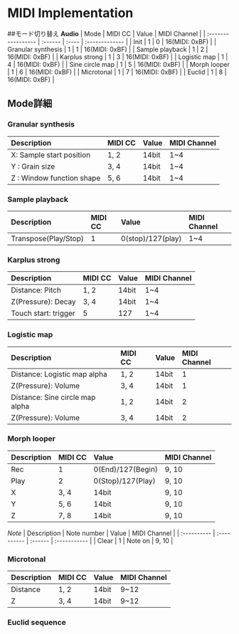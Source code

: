 # MIDI Implementation
##モード切り替え
**Audio**
| Mode               | MIDI CC | Value | MIDI Channel   |
| :----------------- | :------ | :---- | :------------- |
| Init               | 1       | 0     | 16(MIDI: 0xBF) |
| Granular synthesis | 1       | 1     | 16(MIDI: 0xBF) |
| Sample playback    | 1       | 2     | 16(MIDI: 0xBF) |
| Karplus strong     | 1       | 3     | 16(MIDI: 0xBF) |
| Logistic map       | 1       | 4     | 16(MIDI: 0xBF) |
| Sine circle map    | 1       | 5     | 16(MIDI: 0xBF) |
| Morph looper       | 1       | 6     | 16(MIDI: 0xBF) |
| Microtonal         | 1       | 7     | 16(MIDI: 0xBF) |
| Euclid             | 1       | 8     | 16(MIDI: 0xBF) |

## Mode詳細
### Granular synthesis
| Description               | MIDI CC | Value | MIDI Channel |
| :------------------------ | :------ | :---- | :----------- |
| X: Sample start position  | 1, 2    | 14bit | 1~4          |
| Y : Grain size            | 3, 4    | 14bit | 1~4          |
| Z : Window function shape | 5, 6    | 14bit | 1~4          |

### Sample playback
| Description          | MIDI CC | Value             | MIDI Channel |
| :------------------- | :------ | :---------------- | :----------- |
| Transpose(Play/Stop) | 1       | 0(stop)/127(play) | 1~4          |

### Karplus strong
| Description          | MIDI CC | Value | MIDI Channel |
| :------------------- | :------ | :---- | :----------- |
| Distance: Pitch      | 1, 2    | 14bit | 1~4          |
| Z(Pressure): Decay   | 3, 4    | 14bit | 1~4          |
| Touch start: trigger | 5       | 127   | 1~4          |

### Logistic map
| Description                     | MIDI CC | Value | MIDI Channel |
| :------------------------------ | :------ | :---- | :----------- |
| Distance: Logistic map alpha    | 1, 2    | 14bit | 1            |
| Z(Pressure): Volume             | 3, 4    | 14bit | 1            |
| Distance: Sine circle map alpha | 1, 2    | 14bit | 2            |
| Z(Pressure): Volume             | 3, 4    | 14bit | 2            |


### Morph looper
| Description | MIDI CC | Value             | MIDI Channel |
| :---------- | :------ | :---------------- | :----------- |
| Rec         | 1       | 0(End)/127(Begin) | 9, 10        |
| Play        | 2       | 0(Stop)/127(Play) | 9, 10        |
| X           | 3, 4    | 14bit             | 9, 10        |
| Y           | 5, 6    | 14bit             | 9, 10        |
| Z           | 7, 8    | 14bit             | 9, 10        |

*Note*
| Description | Note number | Value   | MIDI Channel |
| :---------- | :---------- | :------ | :----------- |
| Clear       | 1           | Note on | 9, 10        |

### Microtonal
| Description | MIDI CC | Value | MIDI Channel |
| :---------- | :------ | :---- | :----------- |
| Distance    | 1, 2    | 14bit | 9~12         |
| Z           | 3, 4    | 14bit | 9~12         |


### Euclid sequence